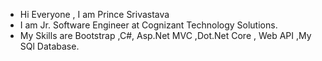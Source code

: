 - Hi Everyone , I am Prince Srivastava 
- I am Jr. Software Engineer at Cognizant Technology Solutions.
- My Skills are Bootstrap ,C#, Asp.Net MVC ,Dot.Net Core , Web API ,My SQl Database.
<!---
prince3535/prince3535 is a ✨ special ✨ repository because its `README.md` (this file) appears on your GitHub profile.
You can click the Preview link to take a look at your changes.
--->
